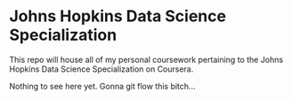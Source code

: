 # Johns Hopkins Data Science Specialization
This repo will house all of my personal coursework pertaining to the Johns Hopkins Data Science Specialization on Coursera.

Nothing to see here yet. Gonna git flow this bitch...
